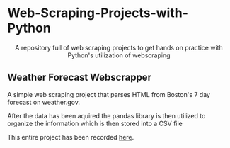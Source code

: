 # Web-Scraping-Projects-with-Python
<p align="center"> A repository full of web scraping projects to get hands on practice with Python's utilization of webscraping </p>

## Weather Forecast Webscrapper

A simple web scraping project that parses HTML from Boston's 7 day forecast on weather.gov.

After the data has been aquired the pandas library is then utilized to organize the information which is then stored into a CSV file

This entire project has been recorded <a href="https://github.com/elianalopez/Web-Scraping-Projects-with-Python/tree/main/Weather-Forecast-Web-Scraper">here</a>.
